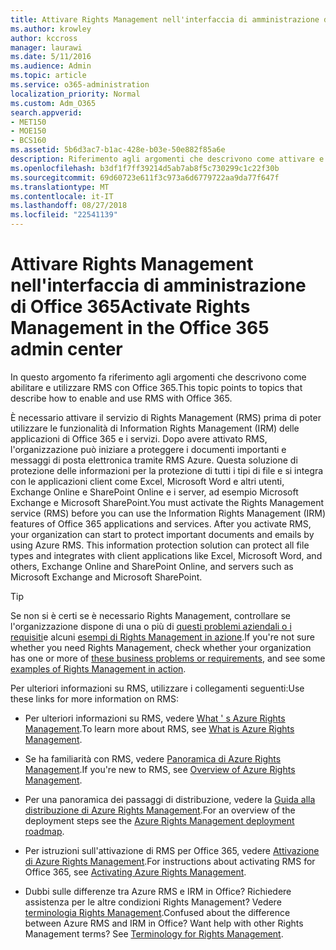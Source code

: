```yaml
---
title: Attivare Rights Management nell'interfaccia di amministrazione di Office 365
ms.author: krowley
author: kccross
manager: laurawi
ms.date: 5/11/2016
ms.audience: Admin
ms.topic: article
ms.service: o365-administration
localization_priority: Normal
ms.custom: Adm_O365
search.appverid:
- MET150
- MOE150
- BCS160
ms.assetid: 5b6d3ac7-b1ac-428e-b03e-50e882f85a6e
description: Riferimento agli argomenti che descrivono come attivare e utilizzare il servizio di gestione dei diritti con Office 365.
ms.openlocfilehash: b3df1f7ff39214d5ab7ab8f5c730299c1c22f30b
ms.sourcegitcommit: 69d60723e611f3c973a6d6779722aa9da77f647f
ms.translationtype: MT
ms.contentlocale: it-IT
ms.lasthandoff: 08/27/2018
ms.locfileid: "22541139"
---
```

# <a name="activate-rights-management-in-the-office-365-admin-center"></a><span data-ttu-id="25526-103">Attivare Rights Management nell'interfaccia di amministrazione di Office 365</span><span class="sxs-lookup"><span data-stu-id="25526-103">Activate Rights Management in the Office 365 admin center</span></span>

<span data-ttu-id="25526-104">In questo argomento fa riferimento agli argomenti che descrivono come abilitare e utilizzare RMS con Office 365.</span><span class="sxs-lookup"><span data-stu-id="25526-104">This topic points to topics that describe how to enable and use RMS with Office 365.</span></span>
  
<span data-ttu-id="25526-p101">È necessario attivare il servizio di Rights Management (RMS) prima di poter utilizzare le funzionalità di Information Rights Management (IRM) delle applicazioni di Office 365 e i servizi. Dopo avere attivato RMS, l'organizzazione può iniziare a proteggere i documenti importanti e messaggi di posta elettronica tramite RMS Azure. Questa soluzione di protezione delle informazioni per la protezione di tutti i tipi di file e si integra con le applicazioni client come Excel, Microsoft Word e altri utenti, Exchange Online e SharePoint Online e i server, ad esempio Microsoft Exchange e Microsoft SharePoint.</span><span class="sxs-lookup"><span data-stu-id="25526-p101">You must activate the Rights Management service (RMS) before you can use the Information Rights Management (IRM) features of Office 365 applications and services. After you activate RMS, your organization can start to protect important documents and emails by using Azure RMS. This information protection solution can protect all file types and integrates with client applications like Excel, Microsoft Word, and others, Exchange Online and SharePoint Online, and servers such as Microsoft Exchange and Microsoft SharePoint.</span></span>
  
> [!TIP]
> <span data-ttu-id="25526-108">Se non si è certi se è necessario Rights Management, controllare se l'organizzazione dispone di una o più di [questi problemi aziendali o i requisiti](https://docs.microsoft.com/rights-management/understand-explore/azure-rms-problems-it-solves)e alcuni [esempi di Rights Management in azione](https://docs.microsoft.com/rights-management/understand-explore/what-admins-users-see).</span><span class="sxs-lookup"><span data-stu-id="25526-108">If you're not sure whether you need Rights Management, check whether your organization has one or more of [these business problems or requirements](https://docs.microsoft.com/rights-management/understand-explore/azure-rms-problems-it-solves), and see some [examples of Rights Management in action](https://docs.microsoft.com/rights-management/understand-explore/what-admins-users-see).</span></span> 
  
<span data-ttu-id="25526-109">Per ulteriori informazioni su RMS, utilizzare i collegamenti seguenti:</span><span class="sxs-lookup"><span data-stu-id="25526-109">Use these links for more information on RMS:</span></span>
  
- <span data-ttu-id="25526-110">Per ulteriori informazioni su RMS, vedere [What ' s Azure Rights Management](https://docs.microsoft.com/rights-management/understand-explore/what-is-azure-rms).</span><span class="sxs-lookup"><span data-stu-id="25526-110">To learn more about RMS, see [What is Azure Rights Management](https://docs.microsoft.com/rights-management/understand-explore/what-is-azure-rms).</span></span>
    
- <span data-ttu-id="25526-111">Se ha familiarità con RMS, vedere [Panoramica di Azure Rights Management](https://docs.microsoft.com/rights-management/understand-explore/azure-rights-management).</span><span class="sxs-lookup"><span data-stu-id="25526-111">If you're new to RMS, see [Overview of Azure Rights Management](https://docs.microsoft.com/rights-management/understand-explore/azure-rights-management).</span></span>
    
- <span data-ttu-id="25526-112">Per una panoramica dei passaggi di distribuzione, vedere la [Guida alla distribuzione di Azure Rights Management](https://docs.microsoft.com/rights-management/plan-design/deployment-roadmap).</span><span class="sxs-lookup"><span data-stu-id="25526-112">For an overview of the deployment steps see the [Azure Rights Management deployment roadmap](https://docs.microsoft.com/rights-management/plan-design/deployment-roadmap).</span></span>
    
- <span data-ttu-id="25526-113">Per istruzioni sull'attivazione di RMS per Office 365, vedere [Attivazione di Azure Rights Management](https://technet.microsoft.com/library/jj658941.aspx).</span><span class="sxs-lookup"><span data-stu-id="25526-113">For instructions about activating RMS for Office 365, see [Activating Azure Rights Management](https://technet.microsoft.com/library/jj658941.aspx).</span></span>
    
- <span data-ttu-id="25526-p102">Dubbi sulle differenze tra Azure RMS e IRM in Office? Richiedere assistenza per le altre condizioni Rights Management? Vedere [terminologia Rights Management](https://technet.microsoft.com/library/dn595132.aspx).</span><span class="sxs-lookup"><span data-stu-id="25526-p102">Confused about the difference between Azure RMS and IRM in Office? Want help with other Rights Management terms? See [Terminology for Rights Management](https://technet.microsoft.com/library/dn595132.aspx).</span></span>
    

